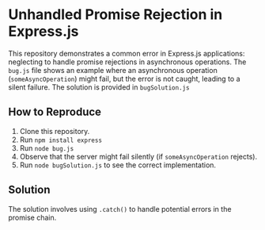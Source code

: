 # Unhandled Promise Rejection in Express.js

This repository demonstrates a common error in Express.js applications: neglecting to handle promise rejections in asynchronous operations.  The `bug.js` file shows an example where an asynchronous operation (`someAsyncOperation`) might fail, but the error is not caught, leading to a silent failure. The solution is provided in `bugSolution.js`

## How to Reproduce

1. Clone this repository.
2. Run `npm install express`
3. Run `node bug.js`
4. Observe that the server might fail silently (if `someAsyncOperation` rejects).
5. Run `node bugSolution.js` to see the correct implementation.

## Solution

The solution involves using `.catch()` to handle potential errors in the promise chain.